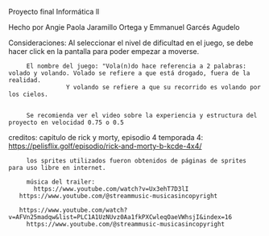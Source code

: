 Proyecto final Informática ll

Hecho por Angie Paola Jaramillo Ortega y Emmanuel Garcés Agudelo

Consideraciones: 
		 Al seleccionar el nivel de dificultad en el juego, se debe hacer click en la pantalla para poder empezar a moverse.

		 
		 El nombre del juego: "Vola(n)do hace referencia a 2 palabras: volado y volando. Volado se refiere a que está drogado, fuera de la realidad.
 					Y volando se refiere a que su recorrido es volando por los cielos.
		

		 Se recomienda ver el video sobre la experiencia y estructura del proyecto en velocidad 0.75 o 0.5  

creditos:
       capitulo de rick y morty, episodio 4 temporada 4:     https://pelisflix.golf/episodio/rick-and-morty-b-kcde-4x4/

	     los sprites utilizados fueron obtenidos de páginas de sprites para uso libre en internet.
	
	     música del trailer:
		   https://www.youtube.com/watch?v=Ux3ehT7D3lI
       https://www.youtube.com/@streammusic-musicasincopyright

       https://www.youtube.com/watch?v=AFVn25madqw&list=PLC1A1UzNUvz0Aa1fkPXCwleqOaeVWhsjI&index=16
    	 https://www.youtube.com/@streammusic-musicasincopyright
